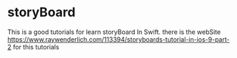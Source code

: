 # storyBoard
This is a good tutorials for learn storyBoard In Swift.
there is the webSite https://www.raywenderlich.com/113394/storyboards-tutorial-in-ios-9-part-2 for this tutorials
